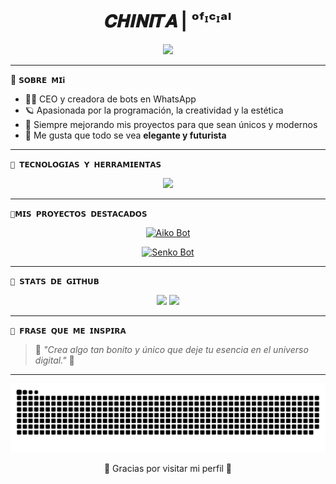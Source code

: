 <h1 align="center">𝑪𝑯𝑰𝑵𝑰𝑻𝑨 | ᵒᶠᶦᶜᶦᵃˡ</h1>

<p align="center">
  <img src="https://files.catbox.moe/i2o4y3.jpg" width="250px">
</p>

---

🌌 `𝗦𝗢𝗕𝗥𝗘 𝗠𝗜𝗶`
- 👩‍💻 CEO y creadora de bots en WhatsApp  
- 🪐 Apasionada por la programación, la creatividad y la estética  
- 🌸 Siempre mejorando mis proyectos para que sean únicos y modernos  
- 🎨 Me gusta que todo se vea **elegante y futurista**  

---

`🚀 𝗧𝗘𝗖𝗡𝗢𝗟𝗢𝗚𝗜𝗔𝗦 𝗬 𝗛𝗘𝗥𝗥𝗔𝗠𝗜𝗘𝗡𝗧𝗔𝗦`  
<p align="center">
  <img src="https://skillicons.dev/icons?i=js,nodejs,github,vscode,html,css,python,git" />
</p>

---

`🌷𝗠𝗜𝗦 𝗣𝗥𝗢𝗬𝗘𝗖𝗧𝗢𝗦 𝗗𝗘𝗦𝗧𝗔𝗖𝗔𝗗𝗢𝗦`

<p align="center">
  <a href="https://github.com/ittschinitaaa/Aiko-Bot">
    <img src="https://files.catbox.moe/bzpcgp.jpg" width="150" alt="Aiko Bot"/>
  </a>
</p>

<p align="center">
  <a href="https://github.com/ittschinitaaa/Senko-Bot">
    <img src="https://files.catbox.moe/swwwag.jpg" width="150" alt="Senko Bot"/>
  </a>
</p>

---

`💫 𝗦𝗧𝗔𝗧𝗦 𝗗𝗘 𝗚𝗜𝗧𝗛𝗨𝗕`
<p align="center">
  <img src="https://github-readme-stats.vercel.app/api?username=ittschinitaaa&show_icons=true&theme=tokyonight&hide_border=true" height="180px"/>
  <img src="https://github-readme-streak-stats.herokuapp.com?user=ittschinitaaa&theme=tokyonight&hide_border=true" height="180px"/>
</p>

---

`🌱 𝗙𝗥𝗔𝗦𝗘 𝗤𝗨𝗘 𝗠𝗘 𝗜𝗡𝗦𝗣𝗜𝗥𝗔`
> 🌌 *"Crea algo tan bonito y único que deje tu esencia en el universo digital."* 🌸  

---

<p align="center">
  <img src="https://raw.githubusercontent.com/Platane/snk/output/github-contribution-grid-snake.svg" />
</p>

<p align="center">  
  🌸 Gracias por visitar mi perfil 🌸  
</p>
